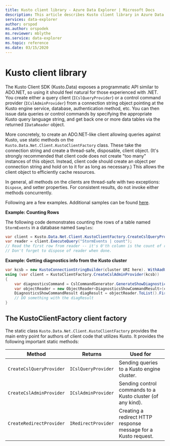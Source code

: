 ```yaml
---
title: Kusto client library - Azure Data Explorer | Microsoft Docs
description: This article describes Kusto client library in Azure Data Explorer.
services: data-explorer
author: orspod
ms.author: orspodek
ms.reviewer: mblythe
ms.service: data-explorer
ms.topic: reference
ms.date: 03/15/2020
---
```

# Kusto client library
    
The Kusto Client SDK (Kusto.Data) exposes a programmatic API
similar to ADO.NET, so using it should feel
natural for those experienced with .NET. You create
either a query client (`ICslQueryProvider`) or a control command
provider (`ICslAdminProvider`) from a connection string object
pointing at the Kusto engine service, database, authentication
method, etc. You can then issue data queries or
control commands by specifying the appropriate Kusto query language
string, and get back one or more data tables via the returned
`IDataReader` object.

More concretely, to create an ADO.NET-like client allowing queries against
Kusto, use static methods on the `Kusto.Data.Net.Client.KustoClientFactory`
class. These take the connection string and create a thread-safe, disposable,
client object. (It's strongly recommended that client code does not
create "too many" instances of this object. Instead, client code should create an
object per connection string and hold on to it for as long as necessary.)
This allows the client object to efficiently cache resources.

In general, all methods on the clients are thread-safe with two exceptions: `Dispose`, 
and setter properties. For consistent results, do not invoke either methods
concurrently.

Following are a few examples. Additional samples can be found [here](https://github.com/Azure/azure-kusto-samples-dotnet/tree/master/client).

**Example: Counting Rows**
 
The following code demonstrates counting the rows of a table named `StormEvents` in a database named `Samples`:

```csharp
var client = Kusto.Data.Net.Client.KustoClientFactory.CreateCslQueryProvider("https://help.kusto.windows.net/Samples;Fed=true");
var reader = client.ExecuteQuery("StormEvents | count");
// Read the first row from reader -- it's 0'th column is the count of records in MyTable
// Don't forget to dispose of reader when done.
```

**Example: Getting diagnostics info from the Kusto cluster**

```csharp
var kcsb = new KustoConnectionStringBuilder(cluster URI here). WithAadUserPromptAuthentication();
using (var client = KustoClientFactory.CreateCslAdminProvider(kcsb))
{
    var diagnosticsCommand = CslCommandGenerator.GenerateShowDiagnosticsCommand();
    var objectReader = new ObjectReader<DiagnosticsShowCommandResult>(client.ExecuteControlCommand(diagnosticsCommand));
    DiagnosticsShowCommandResult diagResult = objectReader.ToList().FirstOrDefault();
    // DO something with the diagResult    
}
```



## The KustoClientFactory client factory

The static class `Kusto.Data.Net.Client.KustoClientFactory` provides the main entry point for authors
of client code that utilizes Kusto. It provides the following important static methods:

|Method                                      |Returns                                |Used for                                                      |
|--------------------------------------------|---------------------------------------|--------------------------------------------------------------|
|`CreateCslQueryProvider`                    |`ICslQueryProvider`                    |Sending queries to a Kusto engine cluster.                    |
|`CreateCslAdminProvider`                    |`ICslAdminProvider`                    |Sending control commands to a Kusto cluster (of any kind).    |
|`CreateRedirectProvider`                    |`IRedirectProvider`                    |Creating a redirect HTTP response message for a Kusto request.|

